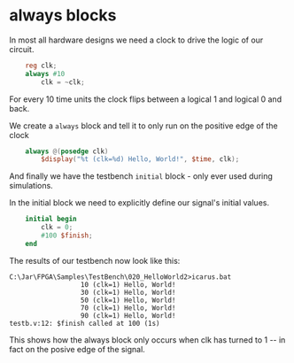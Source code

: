 # always blocks

In most all hardware designs we need a clock to drive the logic of our circuit.

```verilog
    reg clk;
    always #10 
        clk = ~clk; 
```

For every 10 time units the clock flips between a logical 1 and logical 0 and back. 

We create a `always` block and tell it to only run on the positive edge of the clock

```verilog
    always @(posedge clk)
        $display("%t (clk=%d) Hello, World!", $time, clk);
```

And finally we have the testbench `initial` block - only ever used during simulations. 

In the initial block we need to explicitly define our signal's initial values.

```verilog
    initial begin
        clk = 0;
        #100 $finish;
    end
```

The results of our testbench now look like this: 

```
C:\Jar\FPGA\Samples\TestBench\020_HelloWorld2>icarus.bat
                  10 (clk=1) Hello, World!
                  30 (clk=1) Hello, World!
                  50 (clk=1) Hello, World!
                  70 (clk=1) Hello, World!
                  90 (clk=1) Hello, World!
testb.v:12: $finish called at 100 (1s)
```

This shows how the always block only occurs when clk has turned to 1 -- in fact on the posive edge of the signal.
